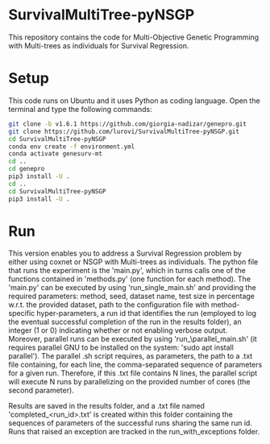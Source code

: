# SurvivalMultiTree-pyNSGP

This repository contains the code for Multi-Objective Genetic Programming with Multi-trees as individuals for Survival Regression.

# Setup

This code runs on Ubuntu and it uses Python as coding language.
Open the terminal and type the following commands:

```bash
git clone -b v1.6.1 https://github.com/giorgia-nadizar/genepro.git
git clone https://github.com/lurovi/SurvivalMultiTree-pyNSGP.git
cd SurvivalMultiTree-pyNSGP
conda env create -f environment.yml
conda activate genesurv-mt
cd ..
cd genepro
pip3 install -U .
cd ..
cd SurvivalMultiTree-pyNSGP
pip3 install -U .
```

# Run

This version enables you to address a Survival Regression problem by either using coxnet or NSGP with Multi-trees as individuals.
The python file that runs the experiment is the 'main.py', which in turns calls one of the functions contained in 'methods.py' (one function for each method).
The 'main.py' can be executed by using 'run\_single\_main.sh' and providing the required parameters: method, seed, dataset name, test size in percentage w.r.t. the provided dataset, path to the configuration file with method-specific hyper-parameters, a run id that identifies the run (employed to log the eventual successful completion of the run in the results folder), an integer (1 or 0) indicating whether or not enabling verbose output.
Moreover, parallel runs can be executed by using 'run_\parallel\_main.sh' (it requires parallel GNU to be installed on the system: 'sudo apt install parallel').
The parallel .sh script requires, as parameters, the path to a .txt file containing, for each line, the comma-separated sequence of parameters for a given run.
Therefore, if this .txt file contains N lines, the parallel script will execute N runs by parallelizing on the provided number of cores (the second parameter).

Results are saved in the results folder, and a .txt file named 'completed\_<run\_id>.txt' is created within this folder containing the sequences of parameters of the successful runs sharing the same run id. Runs that raised an exception are tracked in the run\_with\_exceptions folder.

